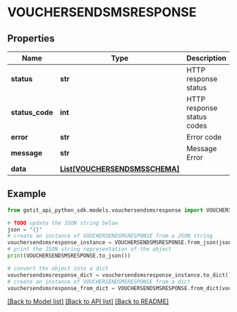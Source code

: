 # VOUCHERSENDSMSRESPONSE


## Properties

Name | Type | Description | Notes
------------ | ------------- | ------------- | -------------
**status** | **str** | HTTP response status | [optional] 
**status_code** | **int** | HTTP response status codes | [optional] 
**error** | **str** | Error code | [optional] 
**message** | **str** | Message Error | [optional] 
**data** | [**List[VOUCHERSENDSMSSCHEMA]**](VOUCHERSENDSMSSCHEMA.md) |  | [optional] 

## Example

```python
from gotit_api_python_sdk.models.vouchersendsmsresponse import VOUCHERSENDSMSRESPONSE

# TODO update the JSON string below
json = "{}"
# create an instance of VOUCHERSENDSMSRESPONSE from a JSON string
vouchersendsmsresponse_instance = VOUCHERSENDSMSRESPONSE.from_json(json)
# print the JSON string representation of the object
print(VOUCHERSENDSMSRESPONSE.to_json())

# convert the object into a dict
vouchersendsmsresponse_dict = vouchersendsmsresponse_instance.to_dict()
# create an instance of VOUCHERSENDSMSRESPONSE from a dict
vouchersendsmsresponse_from_dict = VOUCHERSENDSMSRESPONSE.from_dict(vouchersendsmsresponse_dict)
```
[[Back to Model list]](../README.md#documentation-for-models) [[Back to API list]](../README.md#documentation-for-api-endpoints) [[Back to README]](../README.md)



